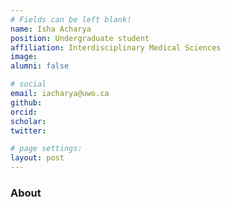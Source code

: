 ```yaml
---
# Fields can be left blank! 
name: Isha Acharya
position: Undergraduate student
affiliation: Interdisciplinary Medical Sciences
image:
alumni: false

# social
email: iacharya@uwo.ca
github: 
orcid:
scholar:
twitter:

# page settings:
layout: post
---
```


### About
